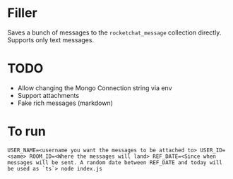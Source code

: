 # Filler

Saves a bunch of messages to the `rocketchat_message` collection directly. Supports only text messages.

# TODO
- Allow changing the Mongo Connection string via env
- Support attachments
- Fake rich messages (markdown)

# To run
```
USER_NAME=<username you want the messages to be attached to> USER_ID=<same> ROOM_ID=<Where the messages will land> REF_DATE=<Since when messages will be sent. A random date between REF_DATE and today will be used as `ts`> node index.js
```
